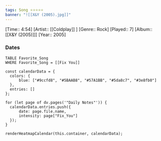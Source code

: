 ```yaml
---
tags: Song ⭐⭐⭐⭐⭐ 
banner: "![[X&Y (2005).jpg]]"
---
```

[Time:: 4:54]
[Artist:: [[Coldplay]] ]
[Genre:: Rock]
[Played:: 7]
[Album:: [[X&Y (2005)]]]
[Year:: 2005]
### Dates
````dataview
TABLE Favorite_Song
WHERE Favorite_Song = [[Fix You]]
````

  ```dataviewjs
const calendarData = { 
	colors: { 
		blue: ["#9ccfd8", "#5BAAB8", "#57A1BB", "#5da8c7", "#3e8fb0"] 
	}, 
	entries: [] 
}; 

for (let page of dv.pages('"Daily Notes"')) { 
	calendarData.entries.push({ 
		date: page.file.name, 
		intensity: page["Fix_You"]
	}); 
} 

renderHeatmapCalendar(this.container, calendarData);
```
